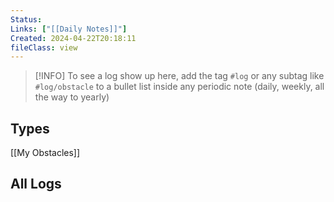 ```yaml
---
Status: 
Links: ["[[Daily Notes]]"]
Created: 2024-04-22T20:18:11
fileClass: view
---
```


> [!INFO] 
> To see a log show up here, add the tag `#log` or any subtag like `#log/obstacle` to a bullet list inside any periodic note (daily, weekly, all the way to yearly)

## Types
[[My Obstacles]]
## All Logs

<!-- Deprecated query: #log/obstacle tag being removed. Replace with field:: type = "obstacle"````datacorejsx
const { DailyLogsWithTags } = await dc.require("Hidden/Datacore/Views/DailyLogs.jsx");

const tags = ["#log"];

function View() {
return <DailyLogsWithTags tags={tags}/>
}
return View
```` -->
